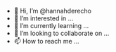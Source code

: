 - 👋 Hi, I’m @hannahderecho
- 👀 I’m interested in ...
- 🌱 I’m currently learning ...
- 💞️ I’m looking to collaborate on ...
- 📫 How to reach me ...

<!---
hannahderecho/hannahderecho is a ✨ special ✨ repository because its `README.md` (this file) appears on your GitHub profile.
You can click the Preview link to take a look at your changes.
--->
